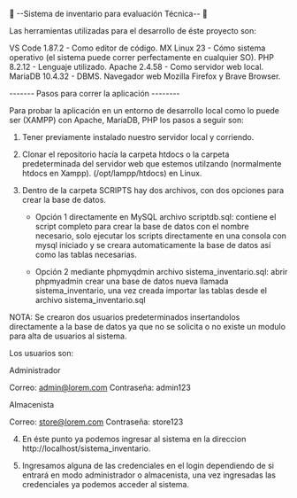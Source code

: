 👀 --Sistema de inventario para evaluación Técnica-- 👀 

Las herramientas utilizadas para el desarrollo de éste proyecto son:

VS Code 1.87.2 - Como editor de código.
MX Linux 23 - Cómo sistema operativo (el sistema puede correr perfectamente en cualquier SO).
PHP 8.2.12 - Lenguaje utilizado.
Apache 2.4.58 - Como servidor web local.
MariaDB 10.4.32 - DBMS.
Navegador web Mozilla Firefox y Brave Browser.

------- Pasos para correr la aplicación --------

Para probar la aplicación en un entorno de desarrollo local como lo puede ser (XAMPP) con Apache, MariaDB, PHP los pasos a seguir son:

1. Tener previamente instalado nuestro servidor local y corriendo.

2. Clonar el repositorio hacía la carpeta htdocs o la carpeta predeterminada del servidor web que estemos utilzando (normalmente htdocs en Xampp). (/opt/lampp/htdocs) en Linux.

3. Dentro de la carpeta SCRIPTS hay dos archivos, con dos opciones para crear la base de datos.

    - Opción 1 directamente en MySQL archivo scriptdb.sql: contiene el script completo para crear la base de datos con el nombre necesario, solo ejecutar los scripts directamente en una consola con mysql iniciado y se creara automaticamente la base de datos así como las tablas necesarias.

    - Opción 2 mediante phpmyqdmin archivo sistema_inventario.sql: abrir phpmyadmin crear una base de datos nueva llamada sistema_inventario, una vez creada importar las tablas desde el archivo sistema_inventario.sql

NOTA: Se crearon dos usuarios predeterminados insertandolos directamente a la base de datos ya que no se solicita o no existe un modulo para alta de usuarios al sistema. 

Los usuarios son:

Administrador

Correo: admin@lorem.com
Contraseña: admin123

Almacenista

Correo: store@lorem.com
Contraseña: store123

4. En éste punto ya podemos ingresar al sistema en la direccion http://localhost/sistema_inventario.

5. Ingresamos alguna de las credenciales en el login dependiendo de si entrará en modo administrador o almacenista, una vez ingresadas las credenciales ya podemos acceder al sistema.
